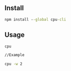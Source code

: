 ## Install ##
```cmd
npm install --global cpu-cli
```

## Usage ##
```cmd
cpu

//Example

cpu -w 2
```
